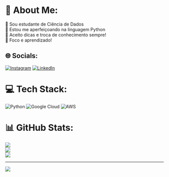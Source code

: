 # 💫 About Me:
🔭 Sou estudante de Ciência de Dados<br>👯 Estou me aperfeiçoando na linguagem Python<br>🤝 Aceito dicas e troca de conhecimento sempre!<br>🌱 Foco e aprendizado!


## 🌐 Socials:
[![Instagram](https://img.shields.io/badge/Instagram-%23E4405F.svg?logo=Instagram&logoColor=white)](https://instagram.com/_brennokj) [![LinkedIn](https://img.shields.io/badge/LinkedIn-%230077B5.svg?logo=linkedin&logoColor=white)](https://linkedin.com/in/www.linkedin.com/in/brenno-henrique-1544aa2a3) 

# 💻 Tech Stack:
![Python](https://img.shields.io/badge/python-3670A0?style=flat&logo=python&logoColor=ffdd54) ![Google Cloud](https://img.shields.io/badge/GoogleCloud-%234285F4.svg?style=flat&logo=google-cloud&logoColor=white) ![AWS](https://img.shields.io/badge/AWS-%23FF9900.svg?style=flat&logo=amazon-aws&logoColor=white)
# 📊 GitHub Stats:
![](https://github-readme-stats.vercel.app/api?username=brennoh16&theme=dracula&hide_border=true&include_all_commits=false&count_private=false)<br/>
![](https://github-readme-streak-stats.herokuapp.com/?user=brennoh16&theme=dracula&hide_border=true)<br/>
![](https://github-readme-stats.vercel.app/api/top-langs/?username=brennoh16&theme=dracula&hide_border=true&include_all_commits=false&count_private=false&layout=compact)

---
[![](https://visitcount.itsvg.in/api?id=brennoh16&icon=5&color=5)](https://visitcount.itsvg.in)

<!-- Proudly created with GPRM ( https://gprm.itsvg.in ) -->